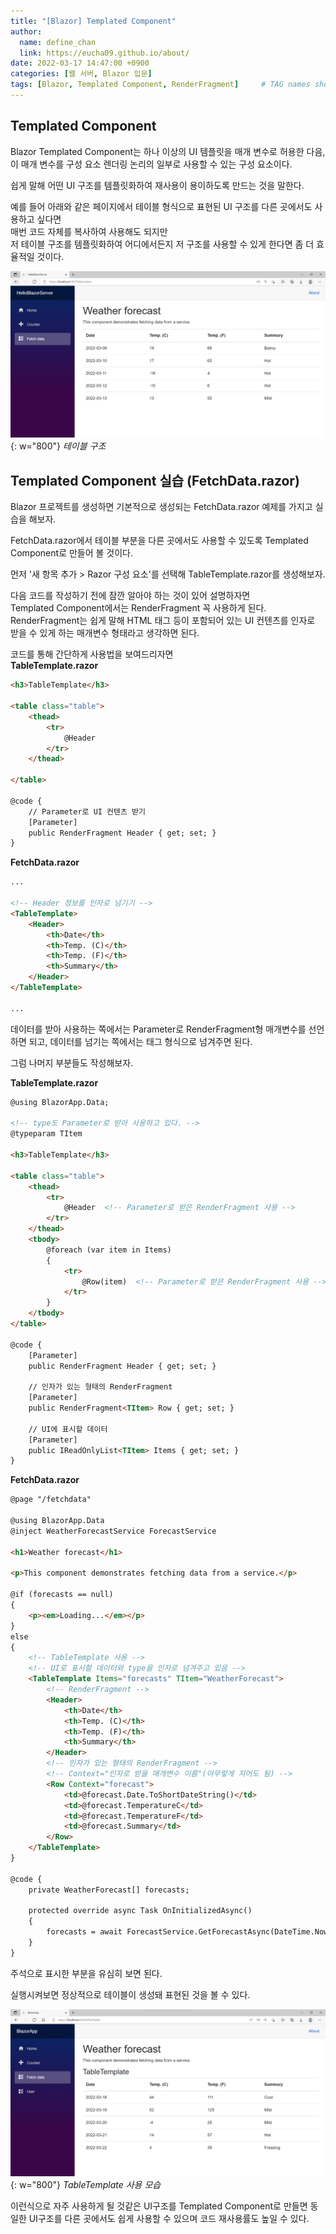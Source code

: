 ```yaml
---
title: "[Blazor] Templated Component"
author:
  name: define_chan
  link: https://eucha09.github.io/about/
date: 2022-03-17 14:47:00 +0900
categories: [웹 서버, Blazor 입문]
tags: [Blazor, Templated Component, RenderFragment]     # TAG names should always be lowercase
---
```


## **Templated Component**

Blazor Templated Component는 하나 이상의 UI 템플릿을 매개 변수로 허용한 다음, 이 매개 변수를 구성 요소 렌더링 논리의 일부로 사용할 수 있는 구성 요소이다.

쉽게 말해 어떤 UI 구조를 템플릿화하여 재사용이 용이하도록 만드는 것을 말한다.

예를 들어 아래와 같은 페이지에서 테이블 형식으로 표현된 UI 구조를 다른 곳에서도 사용하고 싶다면   
매번 코드 자체를 복사하여 사용해도 되지만   
저 테이블 구조를 템플릿화하여 어디에서든지 저 구조를 사용할 수 있게 한다면 좀 더 효율적일 것이다.

![FetchData](/assets/img/posts/webserver/Blazor_FetchData.png){: w="800"}
_테이블 구조_

## **Templated Component 실습 (FetchData.razor)**

Blazor 프로젝트를 생성하면 기본적으로 생성되는 FetchData.razor 예제를 가지고 실습을 해보자.

FetchData.razor에서 테이블 부분을 다른 곳에서도 사용할 수 있도록 Templated Component로 만들어 볼 것이다.

먼저 '새 항목 추가 > Razor 구성 요소'를 선택해 TableTemplate.razor를 생성해보자.

다음 코드를 작성하기 전에 잠깐 알아야 하는 것이 있어 설명하자면   
Templated Component에서는 RenderFragment 꼭 사용하게 된다.   
RenderFragment는 쉽게 말해 HTML 태그 등이 포함되어 있는 UI 컨텐츠를 인자로 받을 수 있게 하는 매개변수 형태라고 생각하면 된다.

코드를 통해 간단하게 사용법을 보여드리자면   
**TableTemplate.razor**
```html
<h3>TableTemplate</h3>

<table class="table">
    <thead>
        <tr>
            @Header
        </tr>
    </thead>

</table>

@code {
    // Parameter로 UI 컨텐츠 받기
    [Parameter]
    public RenderFragment Header { get; set; }
}
```
**FetchData.razor**
```html
...

<!-- Header 정보를 인자로 넘기기 -->
<TableTemplate>
    <Header>
        <th>Date</th>
        <th>Temp. (C)</th>
        <th>Temp. (F)</th>
        <th>Summary</th>
    </Header>
</TableTemplate>

...
```

데이터를 받아 사용하는 쪽에서는 Parameter로 RenderFragment형 매개변수를 선언하면 되고, 데이터를 넘기는 쪽에서는 태그 형식으로 넘겨주면 된다.

그럼 나머지 부분들도 작성해보자.

**TableTemplate.razor**
```html
@using BlazorApp.Data;

<!-- type도 Parameter로 받아 사용하고 있다. -->
@typeparam TItem

<h3>TableTemplate</h3>

<table class="table">
    <thead>
        <tr>
            @Header  <!-- Parameter로 받은 RenderFragment 사용 -->
        </tr>
    </thead>
    <tbody>
        @foreach (var item in Items)
        {
            <tr>
                @Row(item)  <!-- Parameter로 받은 RenderFragment 사용 -->
            </tr>
        }
    </tbody>
</table>

@code {
    [Parameter]
    public RenderFragment Header { get; set; }

    // 인자가 있는 형태의 RenderFragment
    [Parameter]
    public RenderFragment<TItem> Row { get; set; }

    // UI에 표시할 데이터
    [Parameter]
    public IReadOnlyList<TItem> Items { get; set; }
}
```
**FetchData.razor**
```html
@page "/fetchdata"

@using BlazorApp.Data
@inject WeatherForecastService ForecastService

<h1>Weather forecast</h1>

<p>This component demonstrates fetching data from a service.</p>

@if (forecasts == null)
{
    <p><em>Loading...</em></p>
}
else
{
    <!-- TableTemplate 사용 -->
    <!-- UI로 표시할 데이터와 type을 인자로 넘겨주고 있음 -->
    <TableTemplate Items="forecasts" TItem="WeatherForecast">
        <!-- RenderFragment -->
        <Header>
            <th>Date</th>
            <th>Temp. (C)</th>
            <th>Temp. (F)</th>
            <th>Summary</th>
        </Header>
        <!-- 인자가 있는 형태의 RenderFragment -->
        <!-- Context="인자로 받을 매개변수 이름"(아무렇게 지어도 됨) -->
        <Row Context="forecast">
            <td>@forecast.Date.ToShortDateString()</td>
            <td>@forecast.TemperatureC</td>
            <td>@forecast.TemperatureF</td>
            <td>@forecast.Summary</td>
        </Row>
    </TableTemplate>
}

@code {
    private WeatherForecast[] forecasts;

    protected override async Task OnInitializedAsync()
    {
        forecasts = await ForecastService.GetForecastAsync(DateTime.Now);
    }
}
```

주석으로 표시한 부분을 유심히 보면 된다.

실행시켜보면 정상적으로 테이블이 생성돼 표현된 것을 볼 수 있다.

![TableTemplate](/assets/img/posts/webserver/TableTemplate.png){: w="800"}
_TableTemplate 사용 모습_

이런식으로 자주 사용하게 될 것같은 UI구조를 Templated Component로 만들면 동일한 UI구조를 다른 곳에서도 쉽게 사용할 수 있으며 코드 재사용률도 높일 수 있다.
